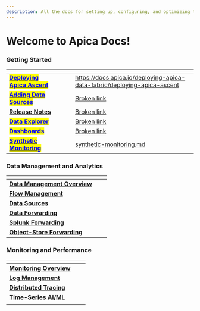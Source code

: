 ```yaml
---
description: All the docs for setting up, configuring, and optimizing the Apica platform!
---
```


# Welcome to Apica Docs!

### Getting Started



<table data-view="cards"><thead><tr><th></th><th data-hidden data-card-cover data-type="files"></th><th data-hidden></th><th data-hidden></th><th data-hidden data-card-target data-type="content-ref"></th></tr></thead><tbody><tr><td><a href="getting-started/ascent-deployment-overview.md"><mark style="color:blue;"><strong>Deploying Apica Ascent</strong></mark></a></td><td></td><td></td><td></td><td><a href="https://docs.apica.io/deploying-apica-data-fabric/deploying-apica-ascent">https://docs.apica.io/deploying-apica-data-fabric/deploying-apica-ascent</a></td></tr><tr><td><a href="data-sources/overview.md"><mark style="color:blue;"><strong>Adding Data Sources</strong></mark></a></td><td></td><td></td><td></td><td><a href="broken-reference">Broken link</a></td></tr><tr><td><a href="release-notes/release-notes/"><strong>Release Notes</strong></a></td><td></td><td></td><td></td><td><a href="broken-reference">Broken link</a></td></tr><tr><td><a href="data-management/overview-1/"><mark style="color:blue;"><strong>Data Explorer</strong></mark></a></td><td></td><td></td><td></td><td><a href="broken-reference">Broken link</a></td></tr><tr><td><mark style="color:blue;"><strong>Dashboards</strong></mark></td><td></td><td></td><td></td><td><a href="broken-reference">Broken link</a></td></tr><tr><td><a href="product-overview/synthetic-monitoring-overview-need-to-import/synthetic-monitoring-overview.md"><mark style="color:blue;"><strong>Synthetic Monitoring</strong></mark></a></td><td></td><td></td><td></td><td><a href="release-notes/release-notes/ascent-2.1.0/synthetic-monitoring.md">synthetic-monitoring.md</a></td></tr></tbody></table>

### Data Management and Analytics

<table data-view="cards"><thead><tr><th></th><th data-hidden></th><th data-hidden></th></tr></thead><tbody><tr><td><a href="data-management/overview.md"><strong>Data Management Overview</strong></a></td><td></td><td></td></tr><tr><td><a href="flow-management-need-to-import/flow-management-overview.md"><strong>Flow Management</strong></a></td><td></td><td></td></tr><tr><td><a href="broken-reference"><strong>Data Sources</strong></a></td><td></td><td></td></tr><tr><td><a href="data-forwarding/data-forwarding-overview.md"><strong>Data Forwarding</strong></a></td><td></td><td></td></tr><tr><td><a href="splunk-forwarding-need-to-import/splunk-forwarding-overview.md"><strong>Splunk Forwarding</strong></a></td><td></td><td></td></tr><tr><td><a href="https://app.gitbook.com/o/-LmzGjHypGkPBzYc0fF0/s/-LmzGprckLqwd5v6bs6m/~/changes/1138/object-store-forwarding-need-to-import/object-store-forwarding-overview"><strong>Object-Store Forwarding</strong></a></td><td></td><td></td></tr></tbody></table>

### Monitoring and Performance

<table data-view="cards"><thead><tr><th></th><th data-hidden></th><th data-hidden></th></tr></thead><tbody><tr><td><a href="infra-and-application-monitoring/prometheus/"><strong>Monitoring Overview</strong></a></td><td></td><td></td></tr><tr><td><a href="log-management/log-management-overview.md"><strong>Log Management</strong></a></td><td></td><td></td></tr><tr><td><a href="distributed-tracing/overview.md"><strong>Distributed Tracing</strong></a></td><td></td><td></td></tr><tr><td><a href="logiq-events/time-series-ai-ml/"><strong>Time-Series AI/ML</strong></a></td><td></td><td></td></tr><tr><td></td><td></td><td></td></tr></tbody></table>



####
